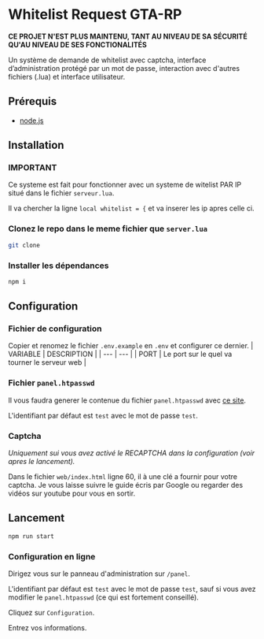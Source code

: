 # Whitelist Request GTA-RP

**CE PROJET N'EST PLUS MAINTENU, TANT AU NIVEAU DE SA SÉCURITÉ QU'AU NIVEAU DE SES FONCTIONALITÉS**

Un système de demande de whitelist avec captcha, interface d’administration protégé par un mot de passe, interaction avec d'autres fichiers (.lua) et interface utilisateur.

## Prérequis

- [node.js](https://nodejs.org/en/download/)

## Installation

### IMPORTANT
Ce systeme est fait pour fonctionner avec un systeme de witelist PAR IP situé dans le fichier `serveur.lua`.

Il va chercher la ligne `local whitelist = {` et va inserer les ip apres celle ci.

### Clonez le repo dans le meme fichier que `server.lua `
```bash
git clone
```

### Installer les dépendances
```bash
npm i
```

## Configuration

### Fichier de configuration
Copier et renomez le fichier `.env.example` en `.env` et configurer ce dernier.
| VARIABLE | DESCRIPTION |
| --- | --- |
| PORT | Le port sur le quel va tourner le serveur web |

### Fichier `panel.htpasswd`
Il vous faudra generer le contenue du fichier `panel.htpasswd` avec [ce site](https://www.web2generators.com/apache-tools/htpasswd-generator).

L'identifiant par défaut est `test` avec le mot de passe `test`.

### Captcha
*Uniquement sui vous avez activé le RECAPTCHA dans la configuration (voir apres le lancement).*

Dans le fichier `web/index.html` ligne 60, il à une clé a fournir pour votre captcha. Je vous laisse suivre le guide écris par Google ou regarder des vidéos sur youtube pour vous en sortir.

## Lancement
```bash
npm run start
```

### Configuration en ligne
Dirigez vous sur le panneau d'administration sur `/panel`.

L'identifiant par défaut est `test` avec le mot de passe `test`, sauf si vous avez modifier le `panel.htpasswd` (ce qui est fortement conseillé).

Cliquez sur `Configuration`.

Entrez vos informations.
